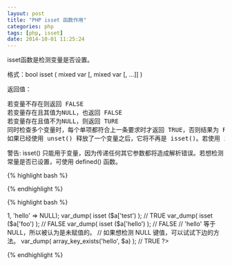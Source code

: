 ```yaml
---
layout: post
title: "PHP isset 函数作用"
categories: php
tags: [php, isset]
date: 2014-10-01 11:25:24
---
```


isset函数是检测变量是否设置。

格式：bool isset ( mixed var [, mixed var [, ...]] )

返回值：

<pre>
若变量不存在则返回 FALSE
若变量存在且其值为NULL，也返回 FALSE
若变量存在且值不为NULL，则返回 TURE
同时检查多个变量时，每个单项都符合上一条要求时才返回 TRUE，否则结果为 FALSE
如果已经使用 unset() 释放了一个变量之后，它将不再是 isset()。若使用 isset() 测试一个被设置成 NULL 的变量，将返回 FALSE。同时要注意的是一个 NULL 字节（"\0"）并不等同于 PHP 的 NULL 常数。
</pre>

警告: isset() 只能用于变量，因为传递任何其它参数都将造成解析错误。若想检测常量是否已设置，可使用 defined() 函数。

{% highlight bash %}
<?php
	$var = '';
	if (isset($var)) {
		print "This var is set set so I will print.";
	}

// 在后边的例子中，我们将使用 var_dump函数 输出 isset() 的返回值。
	$a = "test";
	$b = "anothertest";
	var_dump( isset($a) ); 
	// TRUEvar_dump( isset ($a, $b) ); 
	// TRUEunset ($a);
	var_dump( isset ($a) ); 
	// FALSEvar_dump( isset ($a, $b) ); 
	// FALSE
	$foo = NULL;
	var_dump( isset ($foo) ); 
	// FALSE
?>

{% endhighlight %}

{% highlight bash %}
<?php

$a = array ('test' => 1, 'hello' => NULL);

var_dump( isset ($a['test') ); // TRUE
var_dump( isset ($a['foo') ); // FALSE
var_dump( isset ($a['hello') ); // FALSE

// 'hello' 等于 NULL，所以被认为是未赋值的。
// 如果想检测 NULL 键值，可以试试下边的方法。
var_dump( array_key_exists('hello', $a) ); // TRUE

?>
{% endhighlight %}
